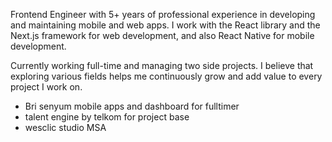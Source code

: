 <p text-align="center">
Frontend Engineer with 5+ years of professional experience in developing and maintaining mobile and web apps. I work with the React library and the Next.js framework for web development, and also React Native for mobile development.

Currently working full-time and managing two side projects. I believe that exploring various fields helps me continuously grow and add value to every project I work on.

- Bri senyum mobile apps and dashboard for fulltimer
- talent engine by telkom for project base
- wesclic studio MSA
</p>
